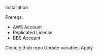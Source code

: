 Installation

Prereqs:
- AWS Account
- Replicated License
- BBS Account


Clone github repo
Update variables
Apply
